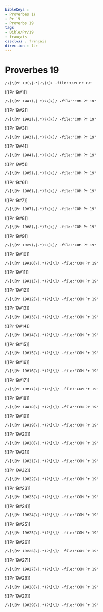 ```yaml
---
bibleKeys : 
- Proverbes 19
- Pr 19
- Proverbs 19
tags : 
- Bible/Pr/19
- français
cssclass : français
direction : ltr
---
```


# Proverbes 19

```query
/\[\[Pr 19(\|.*)?\]\]/ -file:"COM Pr 19"
```



![[Pr 19#1]]

```query
/\[\[Pr 19#1(\|.*)?\]\]/ -file:"COM Pr 19"
```

![[Pr 19#2]]

```query
/\[\[Pr 19#2(\|.*)?\]\]/ -file:"COM Pr 19"
```

![[Pr 19#3]]

```query
/\[\[Pr 19#3(\|.*)?\]\]/ -file:"COM Pr 19"
```

![[Pr 19#4]]

```query
/\[\[Pr 19#4(\|.*)?\]\]/ -file:"COM Pr 19"
```

![[Pr 19#5]]

```query
/\[\[Pr 19#5(\|.*)?\]\]/ -file:"COM Pr 19"
```

![[Pr 19#6]]

```query
/\[\[Pr 19#6(\|.*)?\]\]/ -file:"COM Pr 19"
```

![[Pr 19#7]]

```query
/\[\[Pr 19#7(\|.*)?\]\]/ -file:"COM Pr 19"
```

![[Pr 19#8]]

```query
/\[\[Pr 19#8(\|.*)?\]\]/ -file:"COM Pr 19"
```

![[Pr 19#9]]

```query
/\[\[Pr 19#9(\|.*)?\]\]/ -file:"COM Pr 19"
```

![[Pr 19#10]]

```query
/\[\[Pr 19#10(\|.*)?\]\]/ -file:"COM Pr 19"
```

![[Pr 19#11]]

```query
/\[\[Pr 19#11(\|.*)?\]\]/ -file:"COM Pr 19"
```

![[Pr 19#12]]

```query
/\[\[Pr 19#12(\|.*)?\]\]/ -file:"COM Pr 19"
```

![[Pr 19#13]]

```query
/\[\[Pr 19#13(\|.*)?\]\]/ -file:"COM Pr 19"
```

![[Pr 19#14]]

```query
/\[\[Pr 19#14(\|.*)?\]\]/ -file:"COM Pr 19"
```

![[Pr 19#15]]

```query
/\[\[Pr 19#15(\|.*)?\]\]/ -file:"COM Pr 19"
```

![[Pr 19#16]]

```query
/\[\[Pr 19#16(\|.*)?\]\]/ -file:"COM Pr 19"
```

![[Pr 19#17]]

```query
/\[\[Pr 19#17(\|.*)?\]\]/ -file:"COM Pr 19"
```

![[Pr 19#18]]

```query
/\[\[Pr 19#18(\|.*)?\]\]/ -file:"COM Pr 19"
```

![[Pr 19#19]]

```query
/\[\[Pr 19#19(\|.*)?\]\]/ -file:"COM Pr 19"
```

![[Pr 19#20]]

```query
/\[\[Pr 19#20(\|.*)?\]\]/ -file:"COM Pr 19"
```

![[Pr 19#21]]

```query
/\[\[Pr 19#21(\|.*)?\]\]/ -file:"COM Pr 19"
```

![[Pr 19#22]]

```query
/\[\[Pr 19#22(\|.*)?\]\]/ -file:"COM Pr 19"
```

![[Pr 19#23]]

```query
/\[\[Pr 19#23(\|.*)?\]\]/ -file:"COM Pr 19"
```

![[Pr 19#24]]

```query
/\[\[Pr 19#24(\|.*)?\]\]/ -file:"COM Pr 19"
```

![[Pr 19#25]]

```query
/\[\[Pr 19#25(\|.*)?\]\]/ -file:"COM Pr 19"
```

![[Pr 19#26]]

```query
/\[\[Pr 19#26(\|.*)?\]\]/ -file:"COM Pr 19"
```

![[Pr 19#27]]

```query
/\[\[Pr 19#27(\|.*)?\]\]/ -file:"COM Pr 19"
```

![[Pr 19#28]]

```query
/\[\[Pr 19#28(\|.*)?\]\]/ -file:"COM Pr 19"
```

![[Pr 19#29]]

```query
/\[\[Pr 19#29(\|.*)?\]\]/ -file:"COM Pr 19"
```

